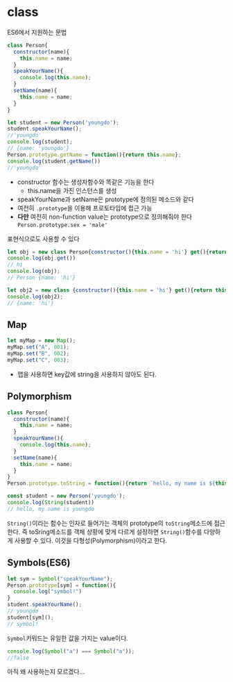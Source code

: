# class

ES6에서 지원하는 문법

```javascript
class Person{
  constructor(name){
    this.name = name;
  }
  speakYourName(){
    console.log(this.name);
  }
  setName(name){
    this.name = name;
  }
}

let student = new Person('youngdo');
student.speakYourName();
//'youngdo'
console.log(student);
// {name: 'youngdo'}
Person.prototype.getName = function(){return this.name};
console.log(student.getName())
//'youngdo'
```
* constructor 함수는 생성자함수와 똑같은 기능을 한다
  * this.name을 가진 인스턴스를 생성
* speakYourName과 setName은 prototype에 정의된 메소드와 같다
* 여전히 `.prototype`을 이용해 프로토타입에 접근 가능
* **다만** 여전히 non-function value는 prototype으로 정의해줘야 한다  
 `Person.prototype.sex = 'male'`


표현식으로도 사용할 수 있다

```javascript
let obj = new class Person{constructor(){this.name = 'hi'} get(){return this.name;}}
console.log(obj.get())
// hi
console.log(obj);
// Person {name: 'hi'}

let obj2 = new class {constructor(){this.name = 'hi'} get(){return this.name;}}
console.log(obj2);
// {name: 'hi'}

```

## Map

```javascript
let myMap = new Map();
myMap.set("A", 001);
myMap.set("B", 002);
myMap.set("C", 003);
```
* 맵을 사용하면 key값에 string을 사용하지 않아도 된다.

## Polymorphism
```javascript
class Person{
  constructor(name){
    this.name = name;
  }
  speakYourName(){
    console.log(this.name);
  }
  setName(name){
    this.name = name;
  }
}
Person.prototype.toString = function(){return `hello, my name is ${this.name}`;}

const student = new Person('youngdo');
console.log(String(student))
// hello, my name is youngdo
```
`String()`이라는 함수는 인자로 들어가는 객체의 prototype의 `toString`메소드에 접근한다. 즉 toSring메소드를 객체 상황에 맞게 다르게 설정하면 `String()`함수를 다양하게 사용할 수 있다. 이것을 다형성(Polymorphism)이라고 한다.

## Symbols(ES6)

```javascript
let sym = Symbol("speakYourName");
Person.prototype[sym] = function(){
  console.log("symbol!")
}
student.speakYourName();
// youngdo
student[sym]();
// symbol!
```
`Symbol`키워드는 유일한 값을 가지는 value이다.  

```javascript
console.log(Symbol("a") === Symbol("a"));
//false
```
아직 왜 사용하는지 모르겠다...